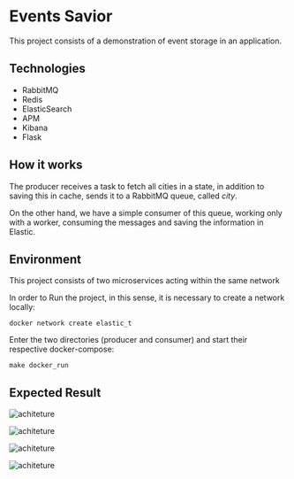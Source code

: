 # Events Savior

This project consists of a demonstration of event storage in an application.


## Technologies

* RabbitMQ
* Redis
* ElasticSearch
* APM
* Kibana
* Flask


## How it works

The producer receives a task to fetch all cities in a state, in addition to saving this in cache, sends it to a RabbitMQ queue, called *city*.

On the other hand, we have a simple consumer of this queue, working only with a worker, consuming the messages and saving the information in Elastic.


## Environment

This project consists of two microservices acting within the same network

In order to Run the project, in this sense, it is necessary to create a network locally:


    docker network create elastic_t

Enter the two directories (producer and consumer) and start their respective docker-compose:
    
    make docker_run


## Expected Result

![achiteture](https://user-images.githubusercontent.com/32064166/131372368-2b1ceeee-272f-4e02-b5ee-df6a4bad2a8c.png)

![achiteture](https://user-images.githubusercontent.com/32064166/131372383-1aee2841-d957-4349-8cc6-a1bddc3b3ec2.png)

![achiteture](https://user-images.githubusercontent.com/32064166/131372389-d25a3c64-2308-42a1-94f2-546eb1011045.png)

![achiteture](https://user-images.githubusercontent.com/32064166/131372409-6a8d40d4-8e08-4eb3-872d-ad3b3ed039de.png)
